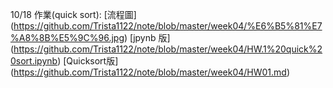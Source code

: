 10/18 作業(quick sort):
[流程圖]
(https://github.com/Trista1122/note/blob/master/week04/%E6%B5%81%E7%A8%8B%E5%9C%96.jpg)
[jpynb 版]
(https://github.com/Trista1122/note/blob/master/week04/HW.1%20quick%20sort.ipynb)
[Quicksort版]
(https://github.com/Trista1122/note/blob/master/week04/HW01.md)

